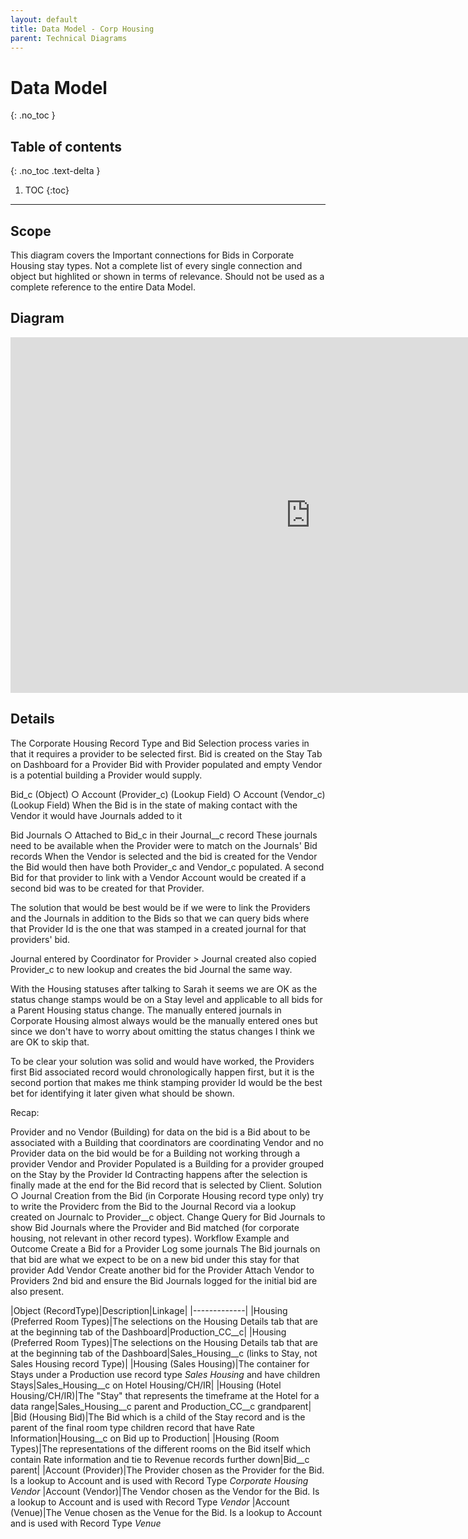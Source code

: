 ```yaml
---
layout: default
title: Data Model - Corp Housing
parent: Technical Diagrams
---
```


# Data Model
{: .no_toc }

## Table of contents
{: .no_toc .text-delta }

1. TOC
{:toc}

---

## Scope

This diagram covers the Important connections for Bids in Corporate Housing stay types.  Not a complete list of every single connection and object but highlited or shown in terms of relevance.  Should not be used as a complete reference to the entire Data Model.

## Diagram

<iframe src="https://docs.google.com/presentation/d/e/2PACX-1vSxlx_rGCuAMIxpWPu_qFyufv-MUAOWCEtY-kRUf7O0KpoybHlGL-41l7tkSXhyuqTWyCovO-P4tJVu/embed?start=false&loop=false&delayms=3000" frameborder="0" width="960" height="569" allowfullscreen="true" mozallowfullscreen="true" webkitallowfullscreen="true"></iframe>

## Details

The Corporate Housing Record Type and Bid Selection process varies in that it requires a provider to be selected first.
Bid is created on the Stay Tab on Dashboard for a Provider
Bid with Provider populated and empty Vendor is a potential building a Provider would supply.

Bid_c (Object)
○ Account (Provider_c) (Lookup Field)
○ Account (Vendor_c) (Lookup Field)
When the Bid is in the state of making contact with the Vendor it would have Journals added to it

Bid Journals
○ Attached to Bid_c in their Journal__c record
These journals need to be available when the Provider were to match on the Journals' Bid records
When the Vendor is selected and the bid is created for the Vendor the Bid would then have both Provider_c and Vendor_c populated. A second Bid for that provider to link with a Vendor Account would be created if a second bid was to be created for that Provider.

The solution that would be best would be if we were to link the Providers and the Journals in addition to the Bids so that we can query bids where that Provider Id is the one that was stamped in a created journal for that providers' bid.

Journal entered by Coordinator for Provider > Journal created also copied Provider_c to new lookup and creates the bid Journal the same way.

With the Housing statuses after talking to Sarah it seems we are OK as the status change stamps would be on a Stay level and applicable to all bids for a Parent Housing status change. The manually entered journals in Corporate Housing almost always would be the manually entered ones but since we don't have to worry about omitting the status changes I think we are OK to skip that.

To be clear your solution was solid and would have worked, the Providers first Bid associated record would chronologically happen first, but it is the second portion that makes me think stamping provider Id would be the best bet for identifying it later given what should be shown.

Recap:

Provider and no Vendor (Building) for data on the bid is a Bid about to be associated with a Building that coordinators are coordinating
Vendor and no Provider data on the bid would be for a Building not working through a provider
Vendor and Provider Populated is a Building for a provider grouped on the Stay by the Provider Id
Contracting happens after the selection is finally made at the end for the Bid record that is selected by Client.
Solution
○ Journal Creation from the Bid (in Corporate Housing record type only) try to write the Providerc from the Bid to the Journal Record via a lookup created on Journalc to Provider__c object.
Change Query for Bid Journals to show Bid Journals where the Provider and Bid matched (for corporate housing, not relevant in other record types).
Workflow Example and Outcome
Create a Bid for a Provider
Log some journals
The Bid journals on that bid are what we expect to be on a new bid under this stay for that provider
Add Vendor
Create another bid for the Provider
Attach Vendor to Providers 2nd bid and ensure the Bid Journals logged for the initial bid are also present.


|Object (RecordType)|Description|Linkage|
|-------------|
|Housing (Preferred Room Types)|The selections on the Housing Details tab that are at the beginning tab of the Dashboard|Production_CC__c|
|Housing (Preferred Room Types)|The selections on the Housing Details tab that are at the beginning tab of the Dashboard|Sales_Housing__c (links to Stay, not Sales Housing record Type)|
|Housing (Sales Housing)|The container for Stays under a Production use record type *Sales Housing* and have children Stays|Sales_Housing__c on Hotel Housing/CH/IR|
|Housing (Hotel Housing/CH/IR)|The "Stay" that represents the timeframe at the Hotel for a data range|Sales_Housing__c parent and Production_CC__c grandparent|
|Bid (Housing Bid)|The Bid which is a child of the Stay record and is the parent of the final room type children record that have Rate Information|Housing__c on Bid up to Production|
|Housing (Room Types)|The representations of the different rooms on the Bid itself which contain Rate information and tie to Revenue records further down|Bid__c parent|
|Account (Provider)|The Provider chosen as the Provider for the Bid.  Is a lookup to Account and is used with Record Type *Corporate Housing Vendor*
|Account (Vendor)|The Vendor chosen as the Vendor for the Bid.  Is a lookup to Account and is used with Record Type *Vendor*
|Account (Venue)|The Venue chosen as the Venue for the Bid.  Is a lookup to Account and is used with Record Type *Venue*
